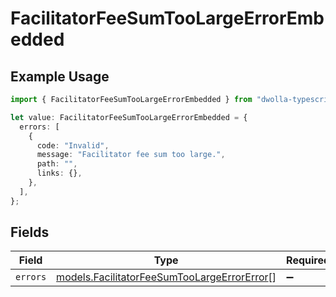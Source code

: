 # FacilitatorFeeSumTooLargeErrorEmbedded

## Example Usage

```typescript
import { FacilitatorFeeSumTooLargeErrorEmbedded } from "dwolla-typescript/models";

let value: FacilitatorFeeSumTooLargeErrorEmbedded = {
  errors: [
    {
      code: "Invalid",
      message: "Facilitator fee sum too large.",
      path: "",
      links: {},
    },
  ],
};
```

## Fields

| Field                                                                                            | Type                                                                                             | Required                                                                                         | Description                                                                                      |
| ------------------------------------------------------------------------------------------------ | ------------------------------------------------------------------------------------------------ | ------------------------------------------------------------------------------------------------ | ------------------------------------------------------------------------------------------------ |
| `errors`                                                                                         | [models.FacilitatorFeeSumTooLargeErrorError](../models/facilitatorfeesumtoolargeerrorerror.md)[] | :heavy_minus_sign:                                                                               | N/A                                                                                              |
